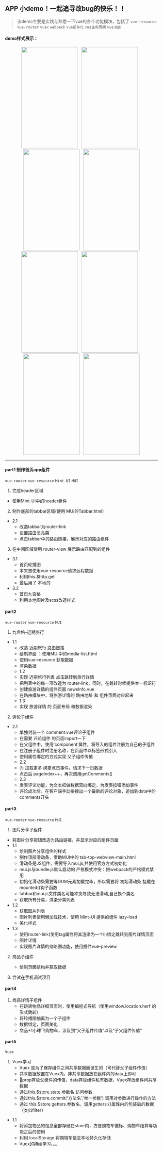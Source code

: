 ## APP 小demo！一起追寻改bug的快乐！！
> 该demo主要是实践与熟悉一下vue的各个功能模块，包括了  `vue-resource` `vue-router` `vuex` `webpack` `vue组件化` `vue生命周期` `vue动画`
#### demo样式展示：<br>
<div align=center><img height=334px width=186px src="https://github.com/NorthwesternDirector/vue-project/blob/master/src/images/captures/%E5%B1%8F%E5%B9%95%E5%BF%AB%E7%85%A7%202019-08-31%20%E4%B8%8B%E5%8D%8810.22.15.png">&nbsp;&nbsp;&nbsp;<img height=334px width=186px src="https://github.com/NorthwesternDirector/vue-project/blob/master/src/images/captures/%E5%B1%8F%E5%B9%95%E5%BF%AB%E7%85%A7%202019-08-31%20%E4%B8%8B%E5%8D%8810.23.28.png">&nbsp;&nbsp;&nbsp;<img height=334px width=186px src="https://github.com/NorthwesternDirector/vue-project/blob/master/src/images/captures/%E5%B1%8F%E5%B9%95%E5%BF%AB%E7%85%A7%202019-08-31%20%E4%B8%8B%E5%8D%8810.23.37.png">&nbsp;&nbsp;&nbsp;<img height=334px width=186px src="https://github.com/NorthwesternDirector/vue-project/blob/master/src/images/captures/%E5%B1%8F%E5%B9%95%E5%BF%AB%E7%85%A7%202019-08-31%20%E4%B8%8B%E5%8D%8810.24.28.png"></div><div align=center><img height=334px width=186px src="https://github.com/NorthwesternDirector/vue-project/blob/master/src/images/captures/%E5%B1%8F%E5%B9%95%E5%BF%AB%E7%85%A7%202019-08-31%20%E4%B8%8B%E5%8D%8810.35.53.png">&nbsp;&nbsp;&nbsp;<img height=334px width=186px src="https://github.com/NorthwesternDirector/vue-project/blob/master/src/images/captures/%E5%B1%8F%E5%B9%95%E5%BF%AB%E7%85%A7%202019-08-31%20%E4%B8%8B%E5%8D%8810.25.09.png">&nbsp;&nbsp;&nbsp;<img height=334px width=186px src="https://github.com/NorthwesternDirector/vue-project/blob/master/src/images/captures/%E5%B1%8F%E5%B9%95%E5%BF%AB%E7%85%A7%202019-08-31%20%E4%B8%8B%E5%8D%8810.25.18.png">&nbsp;&nbsp;&nbsp;<img height=334px width=186px src="https://github.com/NorthwesternDirector/vue-project/blob/master/src/images/captures/%E5%B1%8F%E5%B9%95%E5%BF%AB%E7%85%A7%202019-08-31%20%E4%B8%8B%E5%8D%8810.25.36.png"></div>

---

#### part1 制作首页app组件
`vue-router` `vue-resource` `Mint-UI` `MUI`

1. 完成header区域
* 使用Mint-UI中的header组件

2. 制作底部的tabbar区域(使用 MUI的Tabbar.html)
* 2.1
    * 改造tabbar为router-link
    * 设置路由高亮类
    * 点击tabbar中的路由链接，展示对应的路由组件

3. 在中间区域使用 router-view 展示路由匹配到的组件
* 3.1
    * 首页轮播图
    * 本来想使用vue-resource请求远程数据
    * 利用this.$http.get 
    * 最后用了 本地的
* 3.2
    * 首页九宫格
    * 利用本地图片及scss改造样式

#### part2 
`vue-router` `vue-resource` `MUI`

1. 九宫格-近期旅行
* 1.1
    * 改造 近期旅行 路由链接
    * 绘制界面 ：使用MUI中的media-list.html
    * 使用vue-resource 获取数据
    * 渲染数据
    * 1.2
    * 实现 近期旅行列表 点击跳转到旅行详情
    * 把列表中的每一项改造为 router-link，同时，在跳转时候提供唯一标识符
    * 创建旅游详情的组件页面 newsInfo.vue
    * 在路由模块中，将旅游详情的 路由地址 和 组件页面对应起来
    * 1.3 
    * 实现 旅游详情 的 页面布局 和数据渲染

2. 评论子组件
* 2.1
    * 单独封装一个 comment.vue评论子组件
    * 在需要 评论组件 的页面import一下
    * 在父组件中，使用‘component’属性，将导入的组件注册为自己的子组件
    * 在注册子组件时注册名称，在页面中以标签形式引入
    * 使用属性绑定的方式实现 父子组件传值
    * 2.2
    * 为 加载更多 绑定点击事件，请求下一页数据
    * 点击后 pageIndex++，再次调用getComments()
    * 2.3
    * 发表评论功能，为文本框做数据双向绑定，为发表按钮添加事件
    * 评论成功后，在客户端手动拼接出一个最新的评论对象，追加到data中的comments开头

#### part3
`vue-router` `vue-resource` `MUI`

1. 图片分享子组件
* 将图片分享按钮改造为路由链接，并显示对应的组件页面
* 1.1
    * 绘制图片分享组件的样式
    * 制作顶部滑动条，借助MUI中的 tab-top-webview-main.html
    * 滑动条是JS组件，需要导入mui.js,并使用官方方式初始化
    * mui.js与bundle.js默认启动的 严格模式冲突：把webpack的严格模式禁用
    * 初始化滑动条需要等DOM元素加载完毕，所以需要将 初始滑动条 挂载在mounted()钩子函数
    * tabbar和mui.js文件类名可能冲突导致无法滑动,自己换个类名
    * 获取所有分类，渲染分类列表
* 1.2
    * 获取图片列表
    * 图片列表使用懒加载技术，使用 Mint-UI 提供的组件 lazy-load
    * 美化样式
* 1.3
    * 使用router-link(使用tag属性将其渲染为一个li)绑定跳转到图片详情页面
    * 图片详情
    * 实现图片详情的缩略图功能，使用插件vue-preview

2. 商品子组件
    * 绘制页面结构并获取数据

3. 尝试在手机调试项目

#### part4

1. 商品详情子组件
    * 在跳转物品详细页面时，使用编程式导航（使用window.location.herf 的形式跳转）
    * 将轮播图抽离为一个子组件
    * 数据绑定，页面美化
    * 商品+1小球飞购物车，涉及到“父子组件传值”以及“子父组件传值”

#### part5
`Vuex` 

1. Vuex学习
    * Vuex 是为了保存组件之间共享数据而诞生的（可代替父子组件传值）
    * 共享数据放置在Vuex内，非共享数据放在组件内的data上即可
    * 🌟prop存放父组件的传值，data存放组件私有数据，Vuex存放组件间共享数据
    * 通过this.$store.state.参数名 访问参数
    * 通过this.$store.commit('方法名','唯一参数') 调用对参数进行操作的方法
    * 通过 this.$store.getters.参数名，调用getters:{}属性内的包装后的数据（类似filter）
* 1.1 
    * 将添加物品的信息全部存储在store内，方便购物车徽标、购物车结算等功能之后的使用
    * 利用 localStorage 将购物车信息本地持久化存储
    * Vuex的持续学习。。。



